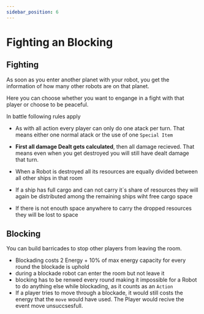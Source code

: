 ```yaml
---
sidebar_position: 6
---
```


# Fighting an Blocking

## Fighting

As soon as you enter another planet with your robot, you get the information of how many other robots are on that planet.

Here you can choose whether you want to engange in a fight with that player or choose to be peaceful.

In battle following rules apply

- As with all action every player can only do one atack per turn. That means either one normal atack or the use of one `Special Item`

- **First all damage Dealt gets calculated**, then all damage recieved. That means even when you get destroyed you will still have dealt damage that turn.

- When a Robot is destroyed all its resources are equally divided between all other ships in that room
- If a ship has full cargo and can not carry it´s share of resources they will again be distributed among the remaining ships wiht free cargo space

- If there is not enouth space anywhere to carry the dropped resources they will be lost to space

## Blocking

You can build barricades to stop other players from leaving the room.

- Blockading costs 2 Energy + 10% of max energy capacity for every round the blockade is uphold
- during a blockade robot can enter the room but not leave it
- blocking has to be renwed every round making it impossible for a Robot to do anything else while blockading, as it counts as an `Action`
- If a player tries to move through a blockade, it would still costs the energy that the `move` would have used. The Player would recive the event move unsuccsesfull.
